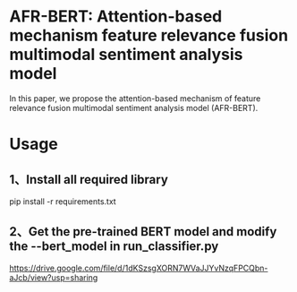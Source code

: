 # AFR-BERT: Attention-based mechanism feature relevance fusion multimodal sentiment analysis model
In this paper, we propose the attention-based mechanism of feature relevance fusion multimodal sentiment analysis model (AFR-BERT).
# Usage
## 1、Install all required library
pip install -r requirements.txt
## 2、Get the pre-trained BERT model and modify the --bert_model in run_classifier.py
https://drive.google.com/file/d/1dKSzsgXORN7WVaJJYvNzqFPCQbn-aJcb/view?usp=sharing

